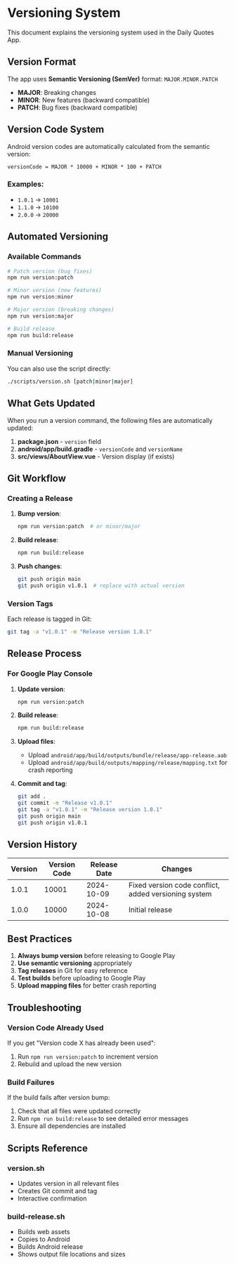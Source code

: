 # Versioning System

This document explains the versioning system used in the Daily Quotes App.

## Version Format

The app uses **Semantic Versioning (SemVer)** format: `MAJOR.MINOR.PATCH`

- **MAJOR**: Breaking changes
- **MINOR**: New features (backward compatible)
- **PATCH**: Bug fixes (backward compatible)

## Version Code System

Android version codes are automatically calculated from the semantic version:
```
versionCode = MAJOR * 10000 + MINOR * 100 + PATCH
```

### Examples:
- `1.0.1` → `10001`
- `1.1.0` → `10100`
- `2.0.0` → `20000`

## Automated Versioning

### Available Commands

```bash
# Patch version (bug fixes)
npm run version:patch

# Minor version (new features)
npm run version:minor

# Major version (breaking changes)
npm run version:major

# Build release
npm run build:release
```

### Manual Versioning

You can also use the script directly:
```bash
./scripts/version.sh [patch|minor|major]
```

## What Gets Updated

When you run a version command, the following files are automatically updated:

1. **package.json** - `version` field
2. **android/app/build.gradle** - `versionCode` and `versionName`
3. **src/views/AboutView.vue** - Version display (if exists)

## Git Workflow

### Creating a Release

1. **Bump version**:
   ```bash
   npm run version:patch  # or minor/major
   ```

2. **Build release**:
   ```bash
   npm run build:release
   ```

3. **Push changes**:
   ```bash
   git push origin main
   git push origin v1.0.1  # replace with actual version
   ```

### Version Tags

Each release is tagged in Git:
```bash
git tag -a "v1.0.1" -m "Release version 1.0.1"
```

## Release Process

### For Google Play Console

1. **Update version**:
   ```bash
   npm run version:patch
   ```

2. **Build release**:
   ```bash
   npm run build:release
   ```

3. **Upload files**:
   - Upload `android/app/build/outputs/bundle/release/app-release.aab`
   - Upload `android/app/build/outputs/mapping/release/mapping.txt` for crash reporting

4. **Commit and tag**:
   ```bash
   git add .
   git commit -m "Release v1.0.1"
   git tag -a "v1.0.1" -m "Release version 1.0.1"
   git push origin main
   git push origin v1.0.1
   ```

## Version History

| Version | Version Code | Release Date | Changes |
|---------|--------------|--------------|---------|
| 1.0.1   | 10001        | 2024-10-09   | Fixed version code conflict, added versioning system |
| 1.0.0   | 10000        | 2024-10-08   | Initial release |

## Best Practices

1. **Always bump version** before releasing to Google Play
2. **Use semantic versioning** appropriately
3. **Tag releases** in Git for easy reference
4. **Test builds** before uploading to Google Play
5. **Upload mapping files** for better crash reporting

## Troubleshooting

### Version Code Already Used
If you get "Version code X has already been used":
1. Run `npm run version:patch` to increment version
2. Rebuild and upload the new version

### Build Failures
If the build fails after version bump:
1. Check that all files were updated correctly
2. Run `npm run build:release` to see detailed error messages
3. Ensure all dependencies are installed

## Scripts Reference

### version.sh
- Updates version in all relevant files
- Creates Git commit and tag
- Interactive confirmation

### build-release.sh
- Builds web assets
- Copies to Android
- Builds Android release
- Shows output file locations and sizes
